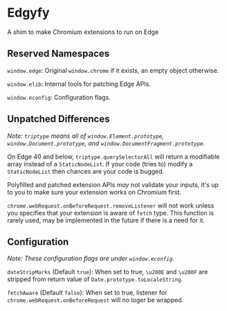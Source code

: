 # Edgyfy

A shim to make Chromium extensions to run on Edge

## Reserved Namespaces

`window.edge`: Original `window.chrome` if it exists, an empty object otherwise.

`window.elib`: Internal tools for patching Edge APIs.

`window.econfig`: Configuration flags.

## Unpatched Differences

*Note: `triptype` means all of `window.Element.prototype`,
`window.Document.prototype`, and `window.DocumentFragment.prototype`.*

On Edge 40 and below, `triptype.querySelectorAll` will return a modifiable array
instead of a `StaticNodeList`. If your code (tries to) modify a `StaticNodeList`
then chances are your code is bugged.

Polyfilled and patched extension APIs *may* not validate your inputs, it's up
to you to make sure your extension works on Chromium first.

`chrome.webRequest.onBeforeRequest.removeListener` will not work unless you
specifies that your extension is aware of `fetch` type. This function is rarely
used, may be implemented in the future if there is a need for it.

## Configuration

*Note: These configuration flags are under `window.econfig`.*

`dateStripMarks` (Default `true`): When set to true, `\u200E` and `\u200F` are
stripped from return value of `Date.prototype.toLocaleString`.

`fetchAware` (Default `false`): When set to true, listener for
`chrome.webRequest.onBeforeRequest` will no loger be wrapped.
